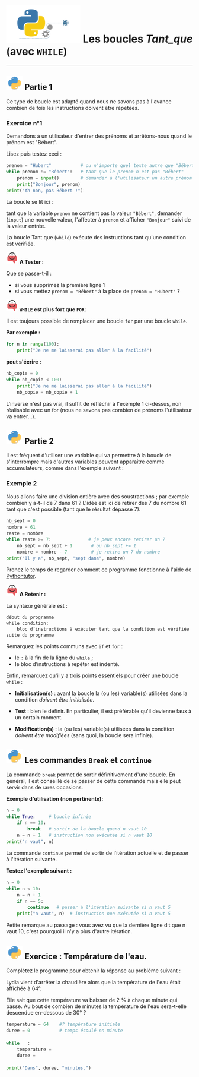 #  ![python_technologie](images/Python_technologie.png) **Les boucles _Tant_que_ (avec `WHILE`)**


---

## ![python_titre_bleu](images/Python_titre_bleu.png) **Partie 1**

Ce type de boucle est adapté quand nous ne savons pas à l'avance combien de fois les instructions doivent être répétées.


### Exercice n°1


Demandons à un utilisateur d'entrer des prénoms et arrêtons-nous quand le prénom est "Bébert". 

Lisez puis testez ceci :

```python
prenom = "Hubert"           # ou n'importe quel texte autre que "Bébert"
while prenom != "Bébert":   # tant que le prenom n'est pas "Bébert"
    prenom = input()        # demander à l'utilisateur un autre prénom
    print("Bonjour", prenom)
print("Ah non, pas Bébert !")

```

La boucle se lit ici : 

tant que la variable `prenom` ne contient pas la valeur `"Bébert"`, demander (`input`) une nouvelle valeur, l'affecter à `prenom` et afficher `"Bonjour"`
suivi de la valeur entrée.

La boucle Tant que (`while`) exécute des instructions tant qu'une condition est vérifiée.

![apprendre](images/apprendre.png) **A Tester :**


Que se passe-t-il :

* si vous supprimez la première ligne ?
* si vous mettez `prenom = "Bébert"` à la place de `prenom = "Hubert"` ?


![apprendre](images/apprendre.png) **`WHILE` est plus fort que `FOR`:**


Il est toujours possible de remplacer une boucle `for` par une boucle `while`.

**Par exemple :**

```python
for n in range(100):
    print("Je ne me laisserai pas aller à la facilité")

```
**peut s'écrire :**

```python
nb_copie = 0
while nb_copie < 100:
    print("Je ne me laisserai pas aller à la facilité")
    nb_copie = nb_copie + 1

```
L'inverse n'est pas vrai, il suffit de réfléchir à l'exemple 1 ci-dessus, non réalisable avec un for (nous ne savons pas combien de prénoms l'utilisateur va entrer…).



## ![python_titre_bleu](images/Python_titre_bleu.png) **Partie 2**



Il est fréquent d'utiliser une variable qui va permettre à la boucle de s'interrompre mais d'autres variables peuvent apparaître comme accumulateurs, comme dans l'exemple suivant :

### Exemple 2

Nous allons faire une division entière avec des soustractions ; par exemple combien y a-t-il de 7 dans 61 ? L'idée est ici de retirer des 7 du nombre 61 tant que c'est possible (tant que le résultat dépasse 7).

```python
nb_sept = 0
nombre = 61
reste = nombre
while reste >= 7:              # je peux encore retirer un 7
    nb_sept = nb_sept + 1       # ou nb_sept += 1
    nombre = nombre - 7         # je retire un 7 du nombre
print("Il y a", nb_sept, "sept dans", nombre)

```
Prenez le temps de regarder comment ce programme fonctionne à l'aide de [Pythontutor](http://www.pythontutor.com/visualize.html#mode=edit).


![apprendre](images/apprendre.png) **A Retenir :**


La syntaxe générale est :

```
début du programme
while condition:
    bloc d’instructions à exécuter tant que la condition est vérifiée
suite du programme 

```

Remarquez les points communs avec `if` et `for` :

* le `:` à la fin de la ligne du `while` ;
* le bloc d’instructions à repéter est indenté.

Enfin, remarquez qu'il y a trois points essentiels pour créer une boucle `while` :

* **Initialisation(s)** : avant la boucle la (ou les) variable(s) utilisées dans la condition _doivent être initialisée_.

* **Test** : bien le définir. En particulier, il est préférable qu'il devienne faux à un certain moment.
* **Modification(s)** : la (ou les) variable(s) utilisées dans la condition _doivent être modifiées_ (sans quoi, la boucle sera infinie).


## ![python_titre_bleu](images/Python_titre_bleu.png) **Les commandes `Break` et `continue`**



La commande `break` permet de sortir définitivement d'une boucle. En général, il est conseillé de se passer de cette commande mais elle peut servir dans de rares occasions.

**Exemple d'utilisation (non pertinente):**

```python
n = 0
while True:     # boucle infinie
    if n == 10:
        break   # sortir de la boucle quand n vaut 10
    n = n + 1   # instruction non exécutée si n vaut 10
print("n vaut", n)

```
La commande `continue` permet de sortir de l'itération actuelle et de passer à l'itération suivante.

**Testez l'exemple suivant :**

```python
n = 0
while n < 10:
    n = n + 1
    if n == 5:
        continue   # passer à l'itération suivante si n vaut 5
    print("n vaut", n)  # instruction non exécutée si n vaut 5

```
Petite remarque au passage : vous avez vu que la dernière ligne dit que n vaut 10, c'est pourquoi il n'y a plus d'autre itération.


## ![python_titre_bleu](images/Python_titre_bleu.png) **Exercice : Température de l'eau.**

Complétez le programme pour obtenir la réponse au problème suivant :

Lydia vient d'arrêter la chaudière alors que la température de l'eau était affichée à 64°.

Elle sait que cette température va baisser de 2 % à chaque minute qui passe.
Au bout de combien de minutes la température de l'eau sera-t-elle descendue en-dessous de 30° ?


```python
temperature = 64    #? température initiale
duree = 0           # temps écoulé en minute

while   :
    temperature = 
    duree = 

print("Dans", duree, "minutes.")
```
